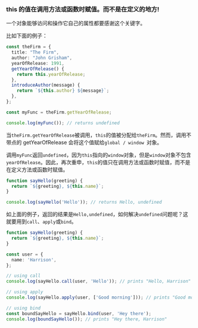 ### this 的值在调用方法或函数时赋值。而不是在定义的地方!

一个对象能够访问和操作它自己的属性都要感谢这个关键字。

比如下面的例子：

```ts
const theFirm = {
  title: "The Firm",
  author: "John Grisham",
  yearOfRelease: 1991,
  getYearOfRelease() {
    return this.yearOfRelease;
  },
  introduceAuthor(message) {
    return `${this.author} ${message}`;
  },
};

const myFunc = theFirm.getYearOfRelease;

console.log(myFunc()); // returns undefined
```

当`theFirm.getYearOfRelease`被调用，`this`的值被分配给`theFirm`。然而，调用不带点的 getYearOfRelease 会将这个值赋给`global / window `对象。

调用`myFunc`返回`undefined`，因为`this`指向的`window`对象，但是`window`对象不包含`yearOfRelease`。因此，再次重申，`this`的值只在调用方法或函数时赋值，而不是在定义方法或函数时赋值。


```ts
function sayHello(greeting) {
  return `${greeting}, ${this.name}`;
}

console.log(sayHello('Hello')); // returns Hello, undefined
```

如上面的例子，返回的结果是`Hello,undefined`，如何解决`undefined`问题呢？这就要用到`call`、`apply`或`bind`。

```ts
function sayHello(greeting) {
  return `${greeting}, ${this.name}`;
}

const user = {
  name: 'Harrison',
};

// using call
console.log(sayHello.call(user, 'Hello')); // prints "Hello, Harrison"

// using apply
console.log(sayHello.apply(user, ['Good morning'])); // prints "Good morning, Harrison"

// using bind
const boundSayHello = sayHello.bind(user, 'Hey there');
console.log(boundSayHello()); // prints "Hey there, Harrison"
```




